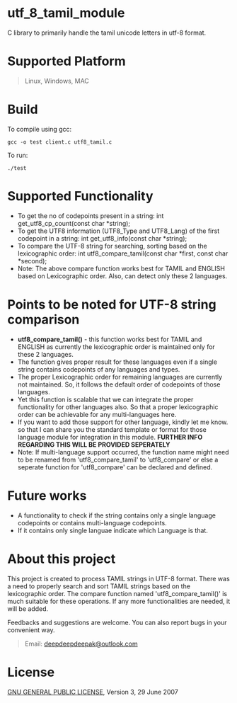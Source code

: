 # utf_8_tamil_module
C library to primarily handle the tamil unicode letters in utf-8 format. 

# Supported Platform 
> Linux, Windows, MAC 

# Build 
To compile using gcc: 
```
gcc -o test client.c utf8_tamil.c 
```
To run: 
```
./test
```

# Supported Functionality 
- To get the no of codepoints present in a string: int get_utf8_cp_count(const char *string); 
- To get the UTF8 information (UTF8_Type and UTF8_Lang) of the first codepoint in a string: int get_utf8_info(const char *string); 
- To compare the UTF-8 string for searching, sorting based on the lexicographic order: int utf8_compare_tamil(const char *first, const char *second); 
- Note: The above compare function works best for TAMIL and ENGLISH based on Lexicographic order. Also, can detect only these 2 languages.

# Points to be noted for UTF-8 string comparison  
- **utf8_compare_tamil()** - this function works best for TAMIL and ENGLISH as currently the lexicographic order is maintained only for these 2 languages. 
- The function gives proper result for these languages even if a single string contains codepoints of any languages and types. 
- The proper Lexicographic order for remaining languages are currently not maintained. So, it follows the default order of codepoints of those languages. 
- Yet this function is scalable that we can integrate the proper functionality for other languages also. So that a proper lexicographic order can be achievable for any multi-languages here. 
- If you want to add those support for other language, kindly let me know. so that I can share you the standard template or format for those language module for integration in this module. **FURTHER INFO REGARDING THIS WILL BE PROVIDED SEPERATELY** 
- Note: If multi-language support occurred, the function name might need to be renamed from 'utf8_compare_tamil' to 'utf8_compare' or else a seperate function for 'utf8_compare' can be declared and defined. 

# Future works 
- A functionality to check if the string contains only a single language codepoints or contains multi-language codepoints. 
- If it contains only single languae indicate which Language is that. 

# About this project 
This project is created to process TAMIL strings in UTF-8 format. There was a need to properly search and sort TAMIL strings based on the lexicographic order. The compare function named 'utf8_compare_tamil()' is much suitable for these operations. If any more functionalities are needed, it will be added. 

Feedbacks and suggestions are welcome. You can also report bugs in your convenient way. 

> Email: deepdeepdeepak@outlook.com 

# License 
[GNU GENERAL PUBLIC LICENSE](LICENSE), Version 3, 29 June 2007 
